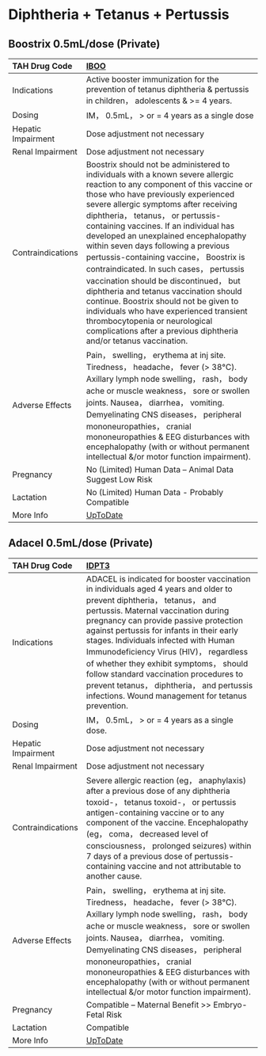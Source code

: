 # Diphtheria + Tetanus + Pertussis

## Boostrix 0.5mL/dose (Private)

| TAH Drug Code      | [IBOO](https://www.tahsda.org.tw/drugs/hissearch.php?drug_code=IBOO)                                                                                                                                                                                                                                                                                                                                                                                                                                                                                                                                                                                                                                                                          |
|:-------------------|:----------------------------------------------------------------------------------------------------------------------------------------------------------------------------------------------------------------------------------------------------------------------------------------------------------------------------------------------------------------------------------------------------------------------------------------------------------------------------------------------------------------------------------------------------------------------------------------------------------------------------------------------------------------------------------------------------------------------------------------------|
| Indications        | Active booster immunization for the prevention of tetanus diphtheria & pertussis in children， adolescents & >= 4 years.                                                                                                                                                                                                                                                                                                                                                                                                                                                                                                                                                                                                                      |
| Dosing             | IM， 0.5mL， > or = 4 years as a single dose                                                                                                                                                                                                                                                                                                                                                                                                                                                                                                                                                                                                                                                                                                  |
| Hepatic Impairment | Dose adjustment not necessary                                                                                                                                                                                                                                                                                                                                                                                                                                                                                                                                                                                                                                                                                                                 |
| Renal Impairment   | Dose adjustment not necessary                                                                                                                                                                                                                                                                                                                                                                                                                                                                                                                                                                                                                                                                                                                 |
| Contraindications  | Boostrix should not be administered to individuals with a known severe allergic reaction to any component of this vaccine or those who have previously experienced severe allergic symptoms after receiving diphtheria， tetanus， or pertussis-containing vaccines. If an individual has developed an unexplained encephalopathy within seven days following a previous pertussis-containing vaccine， Boostrix is contraindicated. In such cases， pertussis vaccination should be discontinued， but diphtheria and tetanus vaccination should continue. Boostrix should not be given to individuals who have experienced transient thrombocytopenia or neurological complications after a previous diphtheria and/or tetanus vaccination. |
| Adverse Effects    | Pain， swelling， erythema at inj site. Tiredness， headache， fever (> 38°C). Axillary lymph node swelling， rash， body ache or muscle weakness， sore or swollen joints. Nausea， diarrhea， vomiting. Demyelinating CNS diseases， peripheral mononeuropathies， cranial mononeuropathies & EEG disturbances with encephalopathy (with or without permanent intellectual &/or motor function impairment).                                                                                                                                                                                                                                                                                                                                 |
| Pregnancy          | No (Limited) Human Data – Animal Data Suggest Low Risk                                                                                                                                                                                                                                                                                                                                                                                                                                                                                                                                                                                                                                                                                        |
| Lactation          | No (Limited) Human Data - Probably Compatible                                                                                                                                                                                                                                                                                                                                                                                                                                                                                                                                                                                                                                                                                                 |
| More Info          | [UpToDate](https://www.uptodate.com/contents/diphtheria-and-tetanus-and-pertussis-drug-information)                                                                                                                                                                                                                                                                                                                                                                                                                                                                                                                                                                                                                                           |

## Adacel 0.5mL/dose (Private)

| TAH Drug Code      | [IDPT3](https://www.tahsda.org.tw/drugs/hissearch.php?drug_code=IDPT3)                                                                                                                                                                                                                                                                                                                                                                                                                                                       |
|:-------------------|:-----------------------------------------------------------------------------------------------------------------------------------------------------------------------------------------------------------------------------------------------------------------------------------------------------------------------------------------------------------------------------------------------------------------------------------------------------------------------------------------------------------------------------|
| Indications        | ADACEL is indicated for booster vaccination in individuals aged 4 years and older to prevent diphtheria， tetanus， and pertussis. Maternal vaccination during pregnancy can provide passive protection against pertussis for infants in their early stages. Individuals infected with Human Immunodeficiency Virus (HIV)， regardless of whether they exhibit symptoms， should follow standard vaccination procedures to prevent tetanus， diphtheria， and pertussis infections. Wound management for tetanus prevention. |
| Dosing             | IM， 0.5mL， > or = 4 years as a single dose.                                                                                                                                                                                                                                                                                                                                                                                                                                                                                |
| Hepatic Impairment | Dose adjustment not necessary                                                                                                                                                                                                                                                                                                                                                                                                                                                                                                |
| Renal Impairment   | Dose adjustment not necessary                                                                                                                                                                                                                                                                                                                                                                                                                                                                                                |
| Contraindications  | Severe allergic reaction (eg， anaphylaxis) after a previous dose of any diphtheria toxoid-， tetanus toxoid-， or pertussis antigen-containing vaccine or to any component of the vaccine. Encephalopathy (eg， coma， decreased level of consciousness， prolonged seizures) within 7 days of a previous dose of pertussis-containing vaccine and not attributable to another cause.                                                                                                                                       |
| Adverse Effects    | Pain， swelling， erythema at inj site. Tiredness， headache， fever (> 38°C). Axillary lymph node swelling， rash， body ache or muscle weakness， sore or swollen joints. Nausea， diarrhea， vomiting. Demyelinating CNS diseases， peripheral mononeuropathies， cranial mononeuropathies & EEG disturbances with encephalopathy (with or without permanent intellectual &/or motor function impairment).                                                                                                                |
| Pregnancy          | Compatible – Maternal Benefit >> Embryo-Fetal Risk                                                                                                                                                                                                                                                                                                                                                                                                                                                                           |
| Lactation          | Compatible                                                                                                                                                                                                                                                                                                                                                                                                                                                                                                                   |
| More Info          | [UpToDate](https://www.uptodate.com/contents/diphtheria-and-tetanus-and-pertussis-drug-information)                                                                                                                                                                                                                                                                                                                                                                                                                          |

